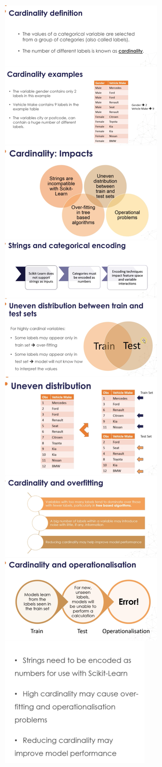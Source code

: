 ![](https://github.com/Aman9026/100DaysOfMachineLearning/blob/master/Data/Images/Feature-Engineering/image8.png)
![](https://github.com/Aman9026/100DaysOfMachineLearning/blob/master/Data/Images/Feature-Engineering/image9.png)
![](https://github.com/Aman9026/100DaysOfMachineLearning/blob/master/Data/Images/Feature-Engineering/image31.png)
![](https://github.com/Aman9026/100DaysOfMachineLearning/blob/master/Data/Images/Feature-Engineering/image20.png)
![](https://github.com/Aman9026/100DaysOfMachineLearning/blob/master/Data/Images/Feature-Engineering/image3.png)
![](https://github.com/Aman9026/100DaysOfMachineLearning/blob/master/Data/Images/Feature-Engineering/image35.png)
![](https://github.com/Aman9026/100DaysOfMachineLearning/blob/master/Data/Images/Feature-Engineering/image36.png)
![](https://github.com/Aman9026/100DaysOfMachineLearning/blob/master/Data/Images/Feature-Engineering/image13.png)
![](https://github.com/Aman9026/100DaysOfMachineLearning/blob/master/Data/Images/Feature-Engineering/image38.png)

